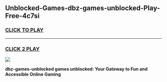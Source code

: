 
## Unblocked-Games-dbz-games-unblocked-Play-Free-4c7si
<h3>
<a href="https://premium76.site?title=dbz-games-unblocked&ref=09A">CLICK TO PLAY</a></h3>
<hr>

<h3>
<a href="https://premium76.site?title=dbz-games-unblocked&ref=09A">CLICK 2 PLAY</a>
  
</h3>

<a href="https://premium76.site?title=dbz-games-unblocked&ref=09A"><img src="https://clearcache.store/games.png"></a>


**dbz-games-unblocked games unblocked: Your Gateway to Fun and Accessible Online Gaming**
